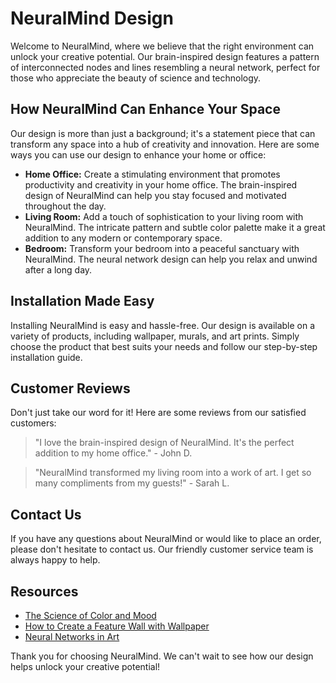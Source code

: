 <!--font:Roboto-->

# NeuralMind Design

Welcome to NeuralMind, where we believe that the right environment can unlock your creative potential. Our brain-inspired design features a pattern of interconnected nodes and lines resembling a neural network, perfect for those who appreciate the beauty of science and technology.

## How NeuralMind Can Enhance Your Space

Our design is more than just a background; it's a statement piece that can transform any space into a hub of creativity and innovation. Here are some ways you can use our design to enhance your home or office:

- **Home Office:** Create a stimulating environment that promotes productivity and creativity in your home office. The brain-inspired design of NeuralMind can help you stay focused and motivated throughout the day.
- **Living Room:** Add a touch of sophistication to your living room with NeuralMind. The intricate pattern and subtle color palette make it a great addition to any modern or contemporary space.
- **Bedroom:** Transform your bedroom into a peaceful sanctuary with NeuralMind. The neural network design can help you relax and unwind after a long day.

## Installation Made Easy

Installing NeuralMind is easy and hassle-free. Our design is available on a variety of products, including wallpaper, murals, and art prints. Simply choose the product that best suits your needs and follow our step-by-step installation guide.

## Customer Reviews

Don't just take our word for it! Here are some reviews from our satisfied customers:

> "I love the brain-inspired design of NeuralMind. It's the perfect addition to my home office." - John D.

> "NeuralMind transformed my living room into a work of art. I get so many compliments from my guests!" - Sarah L.

## Contact Us

If you have any questions about NeuralMind or would like to place an order, please don't hesitate to contact us. Our friendly customer service team is always happy to help.

## Resources

- [The Science of Color and Mood](#)
- [How to Create a Feature Wall with Wallpaper](#)
- [Neural Networks in Art](#)

Thank you for choosing NeuralMind. We can't wait to see how our design helps unlock your creative potential!

<!--

Write me content for website with wallpaper which alt text is:

"A pattern of interconnected nodes and lines resembling a neural network"

The name/title of the page should not be 1:1 copy of the alt text but rather a real content of the website which is using this wallpaper.

- Use markdown format 
- Start with heading
- Heading should be short and concise
- The content should look like a real website 
- The website should not be about the wallpaper, wallpaper is just a related background
- Heading should be contain work "wallpaper" or "background"
- Include real sections like references, contact, user stories, etc. use things relevant to the page purpose.
- Feel free to use structure like headings, bullets, numbering, blockquotes, paragraphs, horizontal lines, etc.
- You can use formatting like bold or _italic_
- You can include UTF-8 emojis
- Links should be only #hash anchors (and you can refer to the document itself)
- Do not include images


---


# NeuroWall - A Brain-Inspired Wallpaper for Creative Minds

Welcome to NeuroWall, a unique wallpaper that will inspire your creativity and stimulate your imagination. Our wallpaper features a pattern of interconnected nodes and lines resembling a neural network, perfect for those who appreciate the beauty of science and technology.

## How NeuroWall Can Enhance Your Space

NeuroWall is more than just a background; it's a statement piece that can transform any space into a hub of creativity and innovation. Here are some ways you can use our wallpaper to enhance your home or office:

- **Home Office:** Create a stimulating environment that promotes productivity and creativity in your home office. The brain-inspired design of NeuroWall can help you stay focused and motivated throughout the day.
- **Living Room:** Add a touch of sophistication to your living room with NeuroWall. The intricate pattern and subtle color palette make it a great addition to any modern or contemporary space.
- **Bedroom:** Transform your bedroom into a peaceful sanctuary with NeuroWall. The neural network design can help you relax and unwind after a long day.

## Installation Made Easy

Installing NeuroWall is easy and hassle-free. Our wallpaper is made from high-quality materials that are durable and easy to clean. Simply follow our step-by-step installation guide, and you'll have a beautiful new feature wall in no time.

## Customer Reviews

Don't just take our word for it! Here are some reviews from our satisfied customers:

> "I love the brain-inspired design of NeuroWall. It's the perfect addition to my home office." - John D.

> "NeuroWall transformed my living room into a work of art. I get so many compliments from my guests!" - Sarah L.

## Contact Us

If you have any questions about NeuroWall or would like to place an order, please don't hesitate to contact us. Our friendly customer service team is always happy to help.

## References

- [Neural Networks in Art](#)
- [The Science of Color and Mood](#)
- [How to Create a Feature Wall with Wallpaper](#)

Thank you for choosing NeuroWall. We can't wait to see how you use our wallpaper to enhance your space!


---


Heading should not include word "wallpaper". The website should not be about the wallpaper itself, wallpaper is just a related background, rewrite whole content.


---


# NeuralMind - Unlock Your Creative Potential with Brain-Inspired Design

Welcome to NeuralMind, where we believe that the right environment can unlock your creative potential. Our brain-inspired design features a pattern of interconnected nodes and lines resembling a neural network, perfect for those who appreciate the beauty of science and technology.

## How NeuralMind Can Enhance Your Space

Our design is more than just a background; it's a statement piece that can transform any space into a hub of creativity and innovation. Here are some ways you can use our design to enhance your home or office:

- **Home Office:** Create a stimulating environment that promotes productivity and creativity in your home office. The brain-inspired design of NeuralMind can help you stay focused and motivated throughout the day.
- **Living Room:** Add a touch of sophistication to your living room with NeuralMind. The intricate pattern and subtle color palette make it a great addition to any modern or contemporary space.
- **Bedroom:** Transform your bedroom into a peaceful sanctuary with NeuralMind. The neural network design can help you relax and unwind after a long day.

## Installation Made Easy

Installing NeuralMind is easy and hassle-free. Our design is available on a variety of products, including wallpaper, murals, and art prints. Simply choose the product that best suits your needs and follow our step-by-step installation guide.

## Customer Reviews

Don't just take our word for it! Here are some reviews from our satisfied customers:

> "I love the brain-inspired design of NeuralMind. It's the perfect addition to my home office." - John D.

> "NeuralMind transformed my living room into a work of art. I get so many compliments from my guests!" - Sarah L.

## Contact Us

If you have any questions about NeuralMind or would like to place an order, please don't hesitate to contact us. Our friendly customer service team is always happy to help.

## Resources

- [The Science of Color and Mood](#)
- [How to Create a Feature Wall with Wallpaper](#)
- [Neural Networks in Art](#)

Thank you for choosing NeuralMind. We can't wait to see how our design helps unlock your creative potential!

-->
